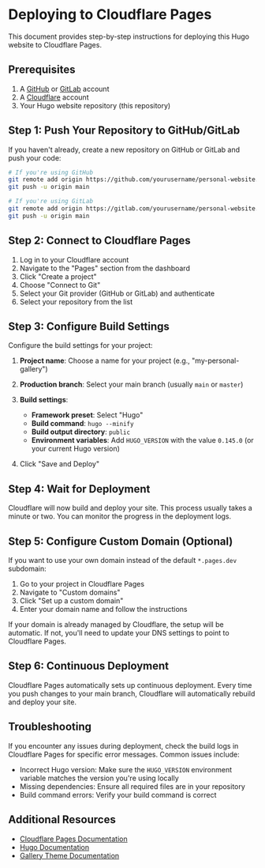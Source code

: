 # Deploying to Cloudflare Pages

This document provides step-by-step instructions for deploying this Hugo website to Cloudflare Pages.

## Prerequisites

1. A [GitHub](https://github.com/) or [GitLab](https://gitlab.com/) account
2. A [Cloudflare](https://cloudflare.com/) account
3. Your Hugo website repository (this repository)

## Step 1: Push Your Repository to GitHub/GitLab

If you haven't already, create a new repository on GitHub or GitLab and push your code:

```bash
# If you're using GitHub
git remote add origin https://github.com/yourusername/personal-website.git
git push -u origin main

# If you're using GitLab
git remote add origin https://gitlab.com/yourusername/personal-website.git
git push -u origin main
```

## Step 2: Connect to Cloudflare Pages

1. Log in to your Cloudflare account
2. Navigate to the "Pages" section from the dashboard
3. Click "Create a project"
4. Choose "Connect to Git"
5. Select your Git provider (GitHub or GitLab) and authenticate
6. Select your repository from the list

## Step 3: Configure Build Settings

Configure the build settings for your project:

1. **Project name**: Choose a name for your project (e.g., "my-personal-gallery")
2. **Production branch**: Select your main branch (usually `main` or `master`)
3. **Build settings**:
   - **Framework preset**: Select "Hugo"
   - **Build command**: `hugo --minify`
   - **Build output directory**: `public`
   - **Environment variables**: Add `HUGO_VERSION` with the value `0.145.0` (or your current Hugo version)

4. Click "Save and Deploy"

## Step 4: Wait for Deployment

Cloudflare will now build and deploy your site. This process usually takes a minute or two. You can monitor the progress in the deployment logs.

## Step 5: Configure Custom Domain (Optional)

If you want to use your own domain instead of the default `*.pages.dev` subdomain:

1. Go to your project in Cloudflare Pages
2. Navigate to "Custom domains"
3. Click "Set up a custom domain"
4. Enter your domain name and follow the instructions

If your domain is already managed by Cloudflare, the setup will be automatic. If not, you'll need to update your DNS settings to point to Cloudflare Pages.

## Step 6: Continuous Deployment

Cloudflare Pages automatically sets up continuous deployment. Every time you push changes to your main branch, Cloudflare will automatically rebuild and deploy your site.

## Troubleshooting

If you encounter any issues during deployment, check the build logs in Cloudflare Pages for specific error messages. Common issues include:

- Incorrect Hugo version: Make sure the `HUGO_VERSION` environment variable matches the version you're using locally
- Missing dependencies: Ensure all required files are in your repository
- Build command errors: Verify your build command is correct

## Additional Resources

- [Cloudflare Pages Documentation](https://developers.cloudflare.com/pages/)
- [Hugo Documentation](https://gohugo.io/documentation/)
- [Gallery Theme Documentation](https://themes.gohugo.io/themes/hugo-theme-gallery/) 